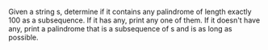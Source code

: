 Given a string s, determine if it contains any palindrome of length exactly 100 as a subsequence. If it has any, print any one of them. If it doesn't have any, print a palindrome that is a subsequence of s and is as long as possible.